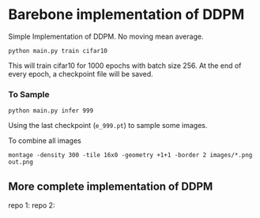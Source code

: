 # Barebone implementation of DDPM

Simple Implementation of DDPM. 
No moving mean average. 

```
python main.py train cifar10
```
This will train cifar10 for 1000 epochs with batch size 256.
At the end of every epoch, a checkpoint file will be saved.


### To Sample
```
python main.py infer 999
```

Using the last checkpoint (`e_999.pt`) to sample some images.

To combine all images 
```
montage -density 300 -tile 16x0 -geometry +1+1 -border 2 images/*.png out.png
```

## More complete implementation of DDPM

repo 1:
repo 2:
